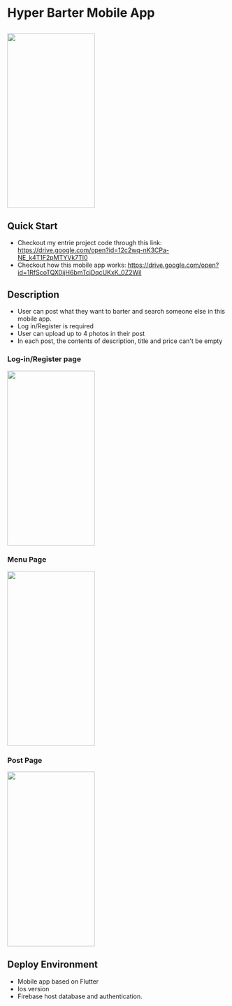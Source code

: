 # Hyper Barter Mobile App
## <img src= "https://github.com/NEU-GradStudents/final-project-Timi0109/blob/master/images/4791587771379_.pic.jpg" width="200" height="400"/>

## Quick Start
* Checkout my entrie project code through this link: https://drive.google.com/open?id=12c2wq-nK3CPa-NE_k4T1F2pMTYVk7TI0
* Checkout how this mobile app works: https://drive.google.com/open?id=1RfScoTQX0ijH6bmTcjDqcUKxK_0Z2Wil


## Description 
* User can post what they want to barter and search someone else in this mobile app.
* Log in/Register is required
* User can upload up to 4 photos in their post
* In each post, the contents of description, title and price can't be empty 

### Log-in/Register page
 <img src= "https://github.com/NEU-GradStudents/final-project-Timi0109/blob/master/images/4801587771816_.pic.jpg" width="200" height="400"/>

### Menu Page
<img src = "https://github.com/NEU-GradStudents/final-project-Timi0109/blob/master/images/4821587771860_.pic_hd.jpg" width="200" height="400" />


### Post Page
<img src = "https://github.com/NEU-GradStudents/final-project-Timi0109/blob/master/images/4841587771903_.pic_hd.jpg" width="200" height="400"/>


## Deploy Environment
* Mobile app based on Flutter
* Ios version
* Firebase host database and authentication.

